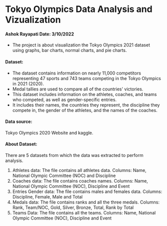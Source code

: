 # Tokyo Olympics Data Analysis and Vizualization
#### Ashok Rayapati  Date: 3/10/2022

- The project is about visualization the Tokyo Olympics 2021 dataset using graphs, bar charts, normal charts, and pie charts. 

#### Dataset:
- The dataset contains information on nearly 11,000 competitors representing 47 sports and 743 teams competing in the Tokyo Olympics in 2021 (2020).
- Medal tallies are used to compare all of the countries' victories. 
- This dataset includes information on the athletes, coaches, and teams who competed, as well as gender-specific entries.
- It includes their names, the countries they represent, the discipline they compete in, the gender of the athletes, and the names of the coaches.

#### Data source: 
Tokyo Olympics 2020 Website and kaggle.

#### About Dataset:
There are 5 datasets from which the data was extracted to perform analysis.
1. Athletes data: The file contains all athletes data.
   Columns: Name, National Olympic Committee (NOC) and Discipline
2. Coaches data: The file contains coaches names.
   Columns: Name, National Olympic Committee (NOC), Discipline and Event
3. Entries Gender data: The file contains males and females data.
   Columns: Discipline, Female, Male and Total
4. Medals data: The file contains ranks and all the three medals.
   Columns: Rank, Team/NOC, Gold, Silver, Bronze, Total, Rank by Total
5. Teams Data: The file contains all the teams.
   Columns: Name, National Olympic Committee (NOC), Discipline and Event

